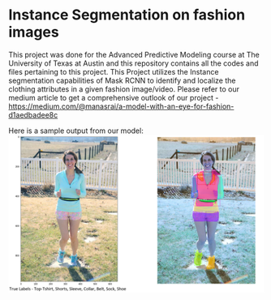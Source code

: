 # Instance Segmentation on fashion images
This project was done for the Advanced Predictive Modeling course at The University of Texas at Austin and this repository contains all the codes and files pertaining to this project. This Project utilizes the Instance segmentation capabilities of Mask RCNN to identify and localize the clothing attributes in a given fashion image/video. Please refer to our medium article to get a comprehensive outlook of our project - https://medium.com/@manasrai/a-model-with-an-eye-for-fashion-d1aedbadee8c

Here is a sample output from our model:![Alt Text](Result_image.png)
